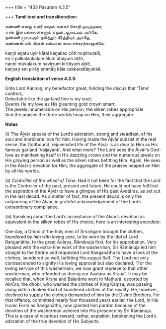 +++
title = "433 Pasuram 4.3.5"

+++
**Tamil text and transliteration:**

கண்ணி எனது உயிர் காதல் கனகச் சோதி முடிமுதலா,  
எண் இல் பல்கலன்களும் ஏலும் ஆடையும் அஃதே,  
நண்ணி மூவுலகும் நவிற்றும் கீர்த்தியும் அஃதே,  
கண்ணன் எம் பிரான் எம்மான் கால சக்கரத்தானுக்கே.

kaṇṇi eṉatu uyir kātal kaṉakac cōti muṭimutalā,  
eṇ il palkalaṉkaḷum ēlum āṭaiyum aḵtē,  
naṇṇi mūvulakum naviṟṟum kīrttiyum aḵtē,  
kaṇṇaṉ em pirāṉ emmāṉ kāla cakkarattāṉukkē.

**English translation of verse 4.3.5:**

Unto Lord Kaṇṇaṉ, my benefactor great, holding the discus that ‘Time’ controls,  
Delectable like the garland fine is my soul;  
Deems He my love as His gleaming gold crown smart,  
The jewels innumerable on His person, the silken robes appropriate  
And the praises the three worlds heap on Him, their aggregate.

**Notes**

\(i\) The Āḻvār speaks of the Lord’s adoration, strong and steadfast, of his soul and inordinate love for him. Having made the Āḻvār subsist in the real sense, the Godbound, rejuvenated life of the Āḻvār is as dear to Him as His famous garland ‘Vaijayanti’. And what more? The Lord sees the Āḻvār’s God-love as manifesting itself in His dazzling crown and the numerous jewels on His glowing person as well as the silken robes befitting Him. Again, He sees in the Āḻvār’s devotion for Him, the aggregate of the praises heaped on Him by all the worlds.

\(ii\) *Controller of the wheel of Time*: Had it not been for the fact that the Lord is the Controller of the past, present and future, He could not have fulfilled the aspiration of the Āḻvār to have a glimpse of His past Avatāras, as set out in the last decad. As a matter of fact, the present decad is only the outpouring of the Āḻvār, in grateful acknowledgement of the Lord’s extraordinary compliance.

\(iii\) Speaking about the Lord’s acceptance of the Āḻvār’s devotion as equivalent to the silken robes of His choice, here is an interesting anecdote:

One day, a Dhobi of the holy men of Śriraṅgam brought the clothes, *laundered by him with loving care*, to be worn by the Idol of Lord Raṅganātha, to the great Ācārya, Rāmānuja first, for his approbation. Very pleased with the extra-fine work of the washerman, Śrī Rāmānuja led him straight to the Shrine and requested Lord Raṅganātha to have a look at the clothes, laundered so well, befitting His august Self. The Lord not only condescended to signify His loving approval but also declared, “For the loving service of this washerman, we now grant reprieve to that other washerman, who offended us during our Avatāra as Kṛṣṇa”. It may be recalled that, when Kṛṣṇa and Balarāma went to Mathurā, escorted by Akrūra, the dhobi, who washed the clothes of King Kaṃsa, was passing along with a donkey-load of laundered clothes of the royalty. He, however, declined to supply the clothes demanded of him by the Divine Brothers. For that offence, committed nearly four thousand years earlier, the Lord, in His Iconic Form as Raṅganātha, now granted him pardon because of the devotion of the washerman ushered into His presence by Śrī Rāmānuja. This is a case of vicarious reward, rather, expiation, betokening the Lord’s adoration of the true devotion of His Subjects.


